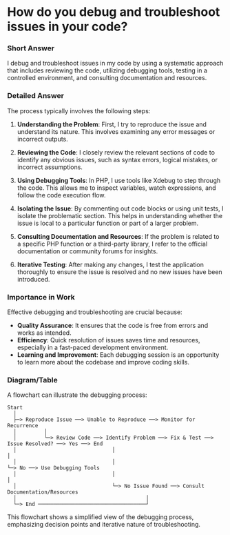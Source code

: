 # How do you debug and troubleshoot issues in your code?

### Short Answer
I debug and troubleshoot issues in my code by using a systematic approach that includes reviewing the code, utilizing debugging tools, testing in a controlled environment, and consulting documentation and resources.

### Detailed Answer
The process typically involves the following steps:

1. **Understanding the Problem**: First, I try to reproduce the issue and understand its nature. This involves examining any error messages or incorrect outputs.

2. **Reviewing the Code**: I closely review the relevant sections of code to identify any obvious issues, such as syntax errors, logical mistakes, or incorrect assumptions.

3. **Using Debugging Tools**: In PHP, I use tools like Xdebug to step through the code. This allows me to inspect variables, watch expressions, and follow the code execution flow.

4. **Isolating the Issue**: By commenting out code blocks or using unit tests, I isolate the problematic section. This helps in understanding whether the issue is local to a particular function or part of a larger problem.

5. **Consulting Documentation and Resources**: If the problem is related to a specific PHP function or a third-party library, I refer to the official documentation or community forums for insights.

6. **Iterative Testing**: After making any changes, I test the application thoroughly to ensure the issue is resolved and no new issues have been introduced.

### Importance in Work
Effective debugging and troubleshooting are crucial because:

- **Quality Assurance**: It ensures that the code is free from errors and works as intended.
- **Efficiency**: Quick resolution of issues saves time and resources, especially in a fast-paced development environment.
- **Learning and Improvement**: Each debugging session is an opportunity to learn more about the codebase and improve coding skills.

### Diagram/Table
A flowchart can illustrate the debugging process:

```plaintext
Start
  │
  ├─> Reproduce Issue ──> Unable to Reproduce ──> Monitor for Recurrence
  │         │
  │         └─> Review Code ──> Identify Problem ──> Fix & Test ──> Issue Resolved? ──> Yes ──> End
  │                               │                                    │
  │                               │                                    └─> No ──> Use Debugging Tools
  │                               │                                          │
  │                               └─> No Issue Found ──> Consult Documentation/Resources
  │                                          │
  └─> End ───────────────────────────────────┘
```

This flowchart shows a simplified view of the debugging process, emphasizing decision points and iterative nature of troubleshooting.